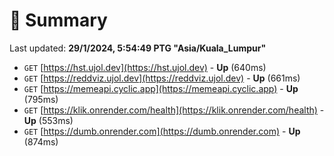 # 📖 Summary
Last updated: **29/1/2024, 5:54:49 PTG "Asia/Kuala_Lumpur"**

- `GET` [https://hst.ujol.dev](https://hst.ujol.dev) - **Up** (640ms)
- `GET` [https://reddviz.ujol.dev](https://reddviz.ujol.dev) - **Up** (661ms)
- `GET` [https://memeapi.cyclic.app](https://memeapi.cyclic.app) - **Up** (795ms)
- `GET` [https://klik.onrender.com/health](https://klik.onrender.com/health) - **Up** (553ms)
- `GET` [https://dumb.onrender.com](https://dumb.onrender.com) - **Up** (874ms)
